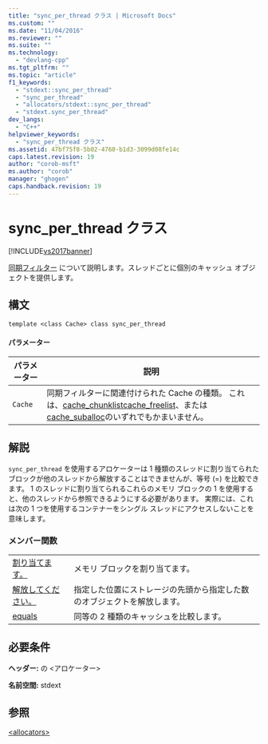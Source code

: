 ```yaml
---
title: "sync_per_thread クラス | Microsoft Docs"
ms.custom: ""
ms.date: "11/04/2016"
ms.reviewer: ""
ms.suite: ""
ms.technology: 
  - "devlang-cpp"
ms.tgt_pltfrm: ""
ms.topic: "article"
f1_keywords: 
  - "stdext::sync_per_thread"
  - "sync_per_thread"
  - "allocators/stdext::sync_per_thread"
  - "stdext.sync_per_thread"
dev_langs: 
  - "C++"
helpviewer_keywords: 
  - "sync_per_thread クラス"
ms.assetid: 47bf75f8-5b02-4760-b1d3-3099d08fe14c
caps.latest.revision: 19
author: "corob-msft"
ms.author: "corob"
manager: "ghogen"
caps.handback.revision: 19
---
```

# sync_per_thread クラス
[!INCLUDE[vs2017banner](../assembler/inline/includes/vs2017banner.md)]

[同期フィルター](../standard-library/allocators-header.md) について説明します。スレッドごとに個別のキャッシュ オブジェクトを提供します。  
  
## 構文  
  
```  
template <class Cache> class sync_per_thread  
```  
  
#### パラメーター  
  
|パラメーター|説明|  
|------------|--------|  
|`Cache`|同期フィルターに関連付けられた Cache の種類。  これは、[cache\_chunklist](../standard-library/cache-chunklist-class.md)[cache\_freelist](../standard-library/cache-freelist-class.md)、または [cache\_suballoc](../standard-library/cache-suballoc-class.md)のいずれでもかまいません。|  
  
## 解説  
 `sync_per_thread` を使用するアロケーターは 1 種類のスレッドに割り当てられたブロックが他のスレッドから解放することはできませんが、等号 \(\=\) を比較できます。  1 のスレッドに割り当てられるこれらのメモリ ブロックの 1 を使用すると、他のスレッドから参照できるようにする必要があります。  実際には、これは次の 1 つを使用するコンテナーをシングル スレッドにアクセスしないことを意味します。  
  
### メンバー関数  
  
|||  
|-|-|  
|[割り当てます。](../Topic/sync_per_thread::allocate.md)|メモリ ブロックを割り当てます。|  
|[解放してください。](../Topic/sync_per_thread::deallocate.md)|指定した位置にストレージの先頭から指定した数のオブジェクトを解放します。|  
|[equals](../Topic/sync_per_thread::equals.md)|同等の 2 種類のキャッシュを比較します。|  
  
## 必要条件  
 **ヘッダー:** の \<アロケーター\>  
  
 **名前空間:** stdext  
  
## 参照  
 [\<allocators\>](../standard-library/allocators-header.md)